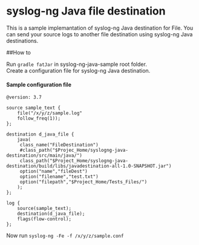 # syslog-ng Java file destination

This is a sample implemantation of syslog-ng Java destination for File. You can send your source logs to another file destination using syslog-ng Java destinations.  

##How to 

Run `gradle fatJar` in syslog-ng-java-sample root folder.    
Create a configuration file for syslog-ng Java destination. 

#### Sample configuration file 

```
@version: 3.7

source sample_text {
	file("/x/y/z/sample.log"
	follow_freq(1));	
};

destination d_java_file {
	java(
	 class_name("FileDestination")
	 #class_path("$Projec_Home/syslogng-java-destination/src/main/java/")
	 class_path("$Project_Home/syslogng-java-destination/build/libs/javadestination-all-1.0-SNAPSHOT.jar")
	 option("name","fileDest")
	 option("filename","test.txt")
	 option("filepath","$Project_Home/Tests_Files/")
	);
};

log {
	source(sample_text);
	destination(d_java_file);
	flags(flow-control);
};
```
Now run
`syslog-ng -Fe -f /x/y/z/sample.conf`
